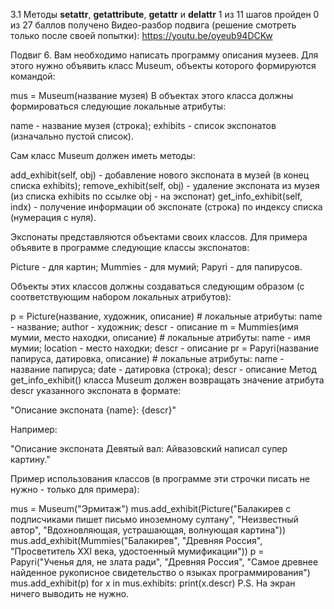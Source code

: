 3.1 Методы __setattr__, __getattribute__, __getattr__ и __delattr__
1 из 11 шагов пройден
0 из 27 баллов  получено
Видео-разбор подвига (решение смотреть только после своей попытки): https://youtu.be/oyeub94DCKw

Подвиг 6. Вам необходимо написать программу описания музеев. Для этого нужно объявить класс Museum, объекты которого формируются командой:

mus = Museum(название музея)
В объектах этого класса должны формироваться следующие локальные атрибуты:

name - название музея (строка);
exhibits - список экспонатов (изначально пустой список).

Сам класс Museum должен иметь методы:

add_exhibit(self, obj) - добавление нового экспоната в музей (в конец списка exhibits);
remove_exhibit(self, obj) - удаление экспоната из музея (из списка exhibits по ссылке obj - на экспонат)
get_info_exhibit(self, indx) - получение информации об экспонате (строка) по индексу списка (нумерация с нуля).

Экспонаты представляются объектами своих классов. Для примера объявите в программе следующие классы экспонатов:

Picture - для картин;
Mummies - для мумий;
Papyri - для папирусов.

Объекты этих классов должны создаваться следующим образом (с соответствующим набором локальных атрибутов):

p = Picture(название, художник, описание)            # локальные атрибуты: name - название; author - художник; descr - описание
m = Mummies(имя мумии, место находки, описание)      # локальные атрибуты: name - имя мумии; location - место находки; descr - описание
pr = Papyri(название папируса, датировка, описание)  # локальные атрибуты: name - название папируса; date - датировка (строка); descr - описание
Метод get_info_exhibit() класса Museum должен возвращать значение атрибута descr указанного экспоната в формате:

"Описание экспоната {name}: {descr}"

Например:

"Описание экспоната Девятый вал: Айвазовский написал супер картину."

Пример использования классов (в программе эти строчки писать не нужно - только для примера):

mus = Museum("Эрмитаж")
mus.add_exhibit(Picture("Балакирев с подписчиками пишет письмо иноземному султану", "Неизвестный автор", "Вдохновляющая, устрашающая, волнующая картина"))
mus.add_exhibit(Mummies("Балакирев", "Древняя Россия", "Просветитель XXI века, удостоенный мумификации"))
p = Papyri("Ученья для, не злата ради", "Древняя Россия", "Самое древнее найденное рукописное свидетельство о языках программирования")
mus.add_exhibit(p)
for x in mus.exhibits:
    print(x.descr)
P.S. На экран ничего выводить не нужно. 
